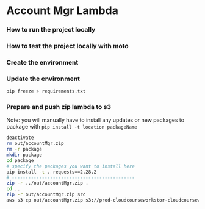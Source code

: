 # Account Mgr Lambda

### How to run the project locally


### How to test the project locally with moto


### Create the environment


### Update the environment 
```bash
pip freeze > requirements.txt
```


### Prepare and push zip lambda to s3
Note: you will manually have to install any updates or new packages to package with
```pip install -t location packageName```
```bash
deactivate
rm out/accountMgr.zip
rm -r package
mkdir package
cd package
# specify the packages you want to install here
pip install -t . requests==2.28.2
# ---------------------------------------------
zip -r ../out/accountMgr.zip .
cd ..
zip -r out/accountMgr.zip src
aws s3 cp out/accountMgr.zip s3://prod-cloudcourseworkstor-cloudcourseworklambdabuc-p2uc3m8jxde9/accountMgr.zip
```